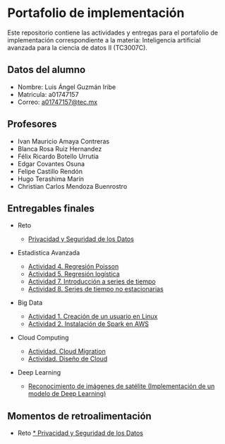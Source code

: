 # Portafolio de implementación

Este repositorio contiene las actividades y entregas para el portafolio de implementación correspondiente a la matería: Inteligencia artificial avanzada para la ciencia de datos II (TC3007C).

## Datos del alumno

* Nombre: Luis Ángel Guzmán Iribe
* Matricula: a01747157
* Correo: a01747157@tec.mx

## Profesores
* Ivan Mauricio Amaya Contreras
* Blanca Rosa Ruiz Hernandez
* Félix Ricardo Botello Urrutia
* Edgar Covantes Osuna
* Felipe Castillo Rendón
* Hugo Terashima Marín
* Christian Carlos Mendoza Buenrostro

## Entregables finales

* Reto
    * [Privacidad y Seguridad de los Datos](./Reto/Reto%20Privacidad%20y%20Seguridad%20de%20los%20Datos.pdf)

* Estadistica Avanzada
    * [Actividad 4. Regresión Poisson](./Estadistica%20Avanzada/Regresion-Poisson.pdf)
    * [Actividad 5. Regresión logística](./Estadistica%20Avanzada/Regresión-logística---A01741757.pdf)
    * [Actividad 7. Introducción a series de tiempo](./Estadistica%20Avanzada/Introducción-a-series-de-tiempo.-Series-estacionarias---A01741757.pdf)
    * [Actividad 8. Series de tiempo no estacionarias](./Estadistica%20Avanzada/Series-de-tiempo-no-estacionarias---A01741757.pdf)

* Big Data
    * [Actividad 1. Creación de un usuario en Linux](/BigData/Creación%20de%20usuario%20en%20Linux.pdf)
    * [Actividad 2. Instalación de Spark en AWS](./BigData/Instalación%20de%20Spark%20en%20AWS.pdf)

* Cloud Computing
    * [Actividad. Cloud Migration](./Cloud%20Computing/CloudMigration_Equipo2.pdf)
    * [Actividad. Diseño de Cloud](./Cloud%20Computing/DisenoCloud_Equipo2.pdf)

* Deep Learning
    * [Reconocimiento de imágenes de satélite (Implementación de un modelo de Deep Learning)](./Deep%20Learning/Reconocimiento%20de%20imágenes%20de%20satélite%20(Implementación%20de%20un%20modelo%20de%20Deep%20Learning)%20-%20A01741757%20-%20Colaboratory.pdf)

## Momentos de retroalimentación
* Reto
    [* Privacidad y Seguridad de los Datos](./Retroalimentacion/Reto%20Privacidad%20y%20Seguridad%20de%20los%20Datos.pdf)